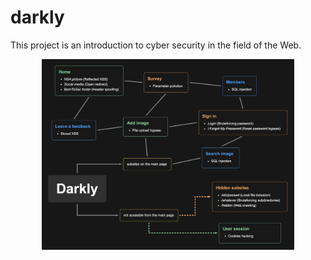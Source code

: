 # darkly

This project is an introduction to cyber security in the field of the Web.

<div style="text-align:center;">
    <img src="darkly_exploits.png" alt="tutorial" style="max-width:80%;">
</div>
